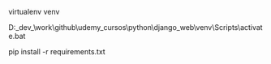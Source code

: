 virtualenv venv

D:\_dev_\work\github\udemy_cursos\python\django_web\venv\Scripts\activate.bat

pip install -r requirements.txt


